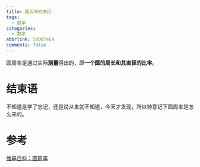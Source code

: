 ```yaml
---
title: 圆周率的来历
tags:
  - 数学
categories:
  - 数学
abbrlink: 5d007e64
comments: false
---
```


圆周率是通过实际**测量**得出的，即**一个圆的周长和其直径的比率**。

<!-- more -->

# 结束语

不知道是学了忘记，还是说从来就不知道，今天才发现，所以特意记下圆周率是怎么来的。

# 参考

[维基百科：圆周率](https://zh.wikipedia.org/wiki/%E5%9C%93%E5%91%A8%E7%8E%87)
